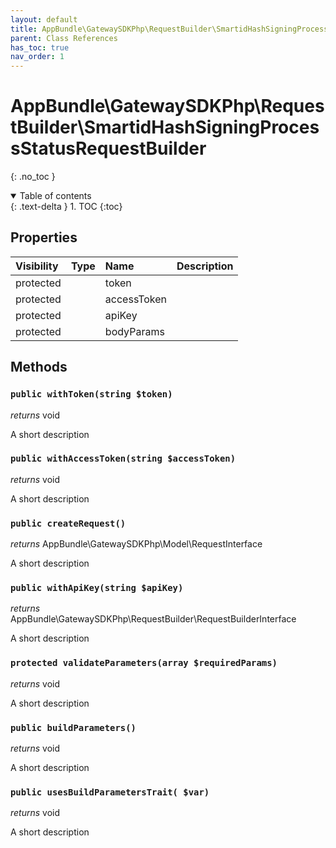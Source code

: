 ```yaml
---
layout: default
title: AppBundle\GatewaySDKPhp\RequestBuilder\SmartidHashSigningProcessStatusRequestBuilder
parent: Class References
has_toc: true
nav_order: 1
---
```


# AppBundle\GatewaySDKPhp\RequestBuilder\SmartidHashSigningProcessStatusRequestBuilder
{: .no_toc }

<details open markdown="block">
  <summary>
    Table of contents
  </summary>
  {: .text-delta }
1. TOC
{:toc}
</details>

## Properties

| Visibility | Type | Name | Description |
| :--- | :--- | :--- | :--- |
| protected |  | token |  |
| protected |  | accessToken |  |
| protected |  | apiKey |  |
| protected |  | bodyParams |  |


## Methods

### `public withToken(string $token)`

*returns* void

A short description

### `public withAccessToken(string $accessToken)`

*returns* void

A short description

### `public createRequest()`

*returns* AppBundle\GatewaySDKPhp\Model\RequestInterface

A short description

### `public withApiKey(string $apiKey)`

*returns* AppBundle\GatewaySDKPhp\RequestBuilder\RequestBuilderInterface

A short description

### `protected validateParameters(array $requiredParams)`

*returns* void

A short description

### `public buildParameters()`

*returns* void

A short description

### `public usesBuildParametersTrait( $var)`

*returns* void

A short description

